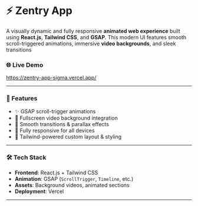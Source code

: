 # ⚡ Zentry App

A visually dynamic and fully responsive **animated web experience** built using **React.js**, **Tailwind CSS**, and **GSAP**. This modern UI features smooth scroll-triggered animations, immersive **video backgrounds**, and sleek transitions 


### 🌐 Live Demo

https://zentry-app-sigma.vercel.app/

---

### 🎯 Features

- ✨ GSAP scroll-trigger animations
- 🎥 Fullscreen video background integration
- 🎯 Smooth transitions & parallax effects
- 📱 Fully responsive for all devices
- 🎨 Tailwind-powered custom layout & styling

---

### 🛠 Tech Stack

- **Frontend**: React.js + Tailwind CSS  
- **Animation**: GSAP (`ScrollTrigger`, `Timeline`, etc.)  
- **Assets**: Background videos, animated sections  
- **Deployment**: Vercel

---
